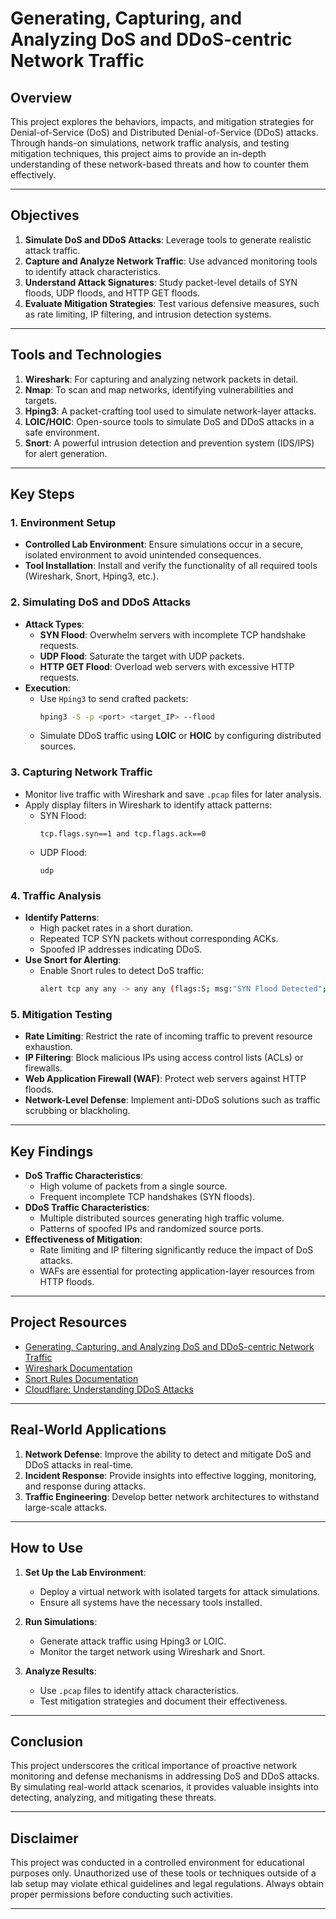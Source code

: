 # Generating, Capturing, and Analyzing DoS and DDoS-centric Network Traffic

## Overview

This project explores the behaviors, impacts, and mitigation strategies for Denial-of-Service (DoS) and Distributed Denial-of-Service (DDoS) attacks. Through hands-on simulations, network traffic analysis, and testing mitigation techniques, this project aims to provide an in-depth understanding of these network-based threats and how to counter them effectively.

---

## Objectives

1. **Simulate DoS and DDoS Attacks**: Leverage tools to generate realistic attack traffic.
2. **Capture and Analyze Network Traffic**: Use advanced monitoring tools to identify attack characteristics.
3. **Understand Attack Signatures**: Study packet-level details of SYN floods, UDP floods, and HTTP GET floods.
4. **Evaluate Mitigation Strategies**: Test various defensive measures, such as rate limiting, IP filtering, and intrusion detection systems.

---

## Tools and Technologies

1. **Wireshark**: For capturing and analyzing network packets in detail.
2. **Nmap**: To scan and map networks, identifying vulnerabilities and targets.
3. **Hping3**: A packet-crafting tool used to simulate network-layer attacks.
4. **LOIC/HOIC**: Open-source tools to simulate DoS and DDoS attacks in a safe environment.
5. **Snort**: A powerful intrusion detection and prevention system (IDS/IPS) for alert generation.

---

## Key Steps

### 1. **Environment Setup**
- **Controlled Lab Environment**: Ensure simulations occur in a secure, isolated environment to avoid unintended consequences.
- **Tool Installation**: Install and verify the functionality of all required tools (Wireshark, Snort, Hping3, etc.).

### 2. **Simulating DoS and DDoS Attacks**
- **Attack Types**:
  - **SYN Flood**: Overwhelm servers with incomplete TCP handshake requests.
  - **UDP Flood**: Saturate the target with UDP packets.
  - **HTTP GET Flood**: Overload web servers with excessive HTTP requests.
- **Execution**:
  - Use `Hping3` to send crafted packets:
    ```bash
    hping3 -S -p <port> <target_IP> --flood
    ```
  - Simulate DDoS traffic using **LOIC** or **HOIC** by configuring distributed sources.

### 3. **Capturing Network Traffic**
- Monitor live traffic with Wireshark and save `.pcap` files for later analysis.
- Apply display filters in Wireshark to identify attack patterns:
  - SYN Flood:
    ```
    tcp.flags.syn==1 and tcp.flags.ack==0
    ```
  - UDP Flood:
    ```
    udp
    ```

### 4. **Traffic Analysis**
- **Identify Patterns**:
  - High packet rates in a short duration.
  - Repeated TCP SYN packets without corresponding ACKs.
  - Spoofed IP addresses indicating DDoS.
- **Use Snort for Alerting**:
  - Enable Snort rules to detect DoS traffic:
    ```bash
    alert tcp any any -> any any (flags:S; msg:"SYN Flood Detected"; threshold:type threshold, track by_src, count 20, seconds 5;)
    ```

### 5. **Mitigation Testing**
- **Rate Limiting**: Restrict the rate of incoming traffic to prevent resource exhaustion.
- **IP Filtering**: Block malicious IPs using access control lists (ACLs) or firewalls.
- **Web Application Firewall (WAF)**: Protect web servers against HTTP floods.
- **Network-Level Defense**: Implement anti-DDoS solutions such as traffic scrubbing or blackholing.

---

## Key Findings

- **DoS Traffic Characteristics**:
  - High volume of packets from a single source.
  - Frequent incomplete TCP handshakes (SYN floods).
- **DDoS Traffic Characteristics**:
  - Multiple distributed sources generating high traffic volume.
  - Patterns of spoofed IPs and randomized source ports.
- **Effectiveness of Mitigation**:
  - Rate limiting and IP filtering significantly reduce the impact of DoS attacks.
  - WAFs are essential for protecting application-layer resources from HTTP floods.

---

## Project Resources

- [Generating, Capturing, and Analyzing DoS and DDoS-centric Network Traffic](https://github.com/StephVergil/Generating-capturing-and-Analyzing-DoS-and-DDoS-centric-Network-Traffic/blob/main/vNetLab3%20Lab%205.docx.pdf)
- [Wireshark Documentation](https://www.wireshark.org/docs/)
- [Snort Rules Documentation](https://snort.org/documents)
- [Cloudflare: Understanding DDoS Attacks](https://www.cloudflare.com/learning/ddos/what-is-a-ddos-attack/)

---

## Real-World Applications

1. **Network Defense**: Improve the ability to detect and mitigate DoS and DDoS attacks in real-time.
2. **Incident Response**: Provide insights into effective logging, monitoring, and response during attacks.
3. **Traffic Engineering**: Develop better network architectures to withstand large-scale attacks.

---

## How to Use

1. **Set Up the Lab Environment**:
   - Deploy a virtual network with isolated targets for attack simulations.
   - Ensure all systems have the necessary tools installed.

2. **Run Simulations**:
   - Generate attack traffic using Hping3 or LOIC.
   - Monitor the target network using Wireshark and Snort.

3. **Analyze Results**:
   - Use `.pcap` files to identify attack characteristics.
   - Test mitigation strategies and document their effectiveness.

---

## Conclusion

This project underscores the critical importance of proactive network monitoring and defense mechanisms in addressing DoS and DDoS attacks. By simulating real-world attack scenarios, it provides valuable insights into detecting, analyzing, and mitigating these threats.

---

## Disclaimer

This project was conducted in a controlled environment for educational purposes only. Unauthorized use of these tools or techniques outside of a lab setup may violate ethical guidelines and legal regulations. Always obtain proper permissions before conducting such activities.

---



